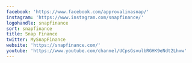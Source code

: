```yaml
---
facebook: 'https://www.facebook.com/approvalinasnap/'
instagram: 'https://www.instagram.com/snapfinance/'
logohandle: snapfinance
sort: snapfinance
title: Snap Finance
twitter: MySnapFinance
website: 'https://snapfinance.com/'
youtube: 'https://www.youtube.com/channel/UCpsGsvulbRGHK9eNdt2Lhxw'
---
```

